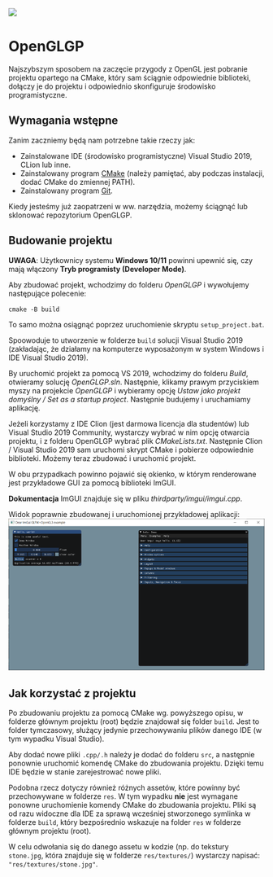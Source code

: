 [![](../../actions/workflows/cpp_cmake.yml/badge.svg)](../../actions)

# OpenGLGP

Najszybszym sposobem na zaczęcie przygody z OpenGL jest pobranie projektu opartego na CMake, który sam ściągnie odpowiednie biblioteki, dołączy je do projektu i odpowiednio skonfiguruje środowisko programistyczne. 

## Wymagania wstępne
Zanim zaczniemy będą nam potrzebne takie rzeczy jak:

* Zainstalowane IDE (środowisko programistyczne) Visual Studio 2019, CLion lub inne.
* Zainstalowany program [CMake](https://cmake.org/download/) (należy pamiętać, aby podczas instalacji, dodać CMake do zmiennej PATH).
* Zainstalowany program [Git](https://git-scm.com/downloads).

Kiedy jesteśmy już zaopatrzeni w ww. narzędzia, możemy ściągnąć lub sklonować repozytorium OpenGLGP.

## Budowanie projektu
**UWAGA**: Użytkownicy systemu **Windows 10/11** powinni upewnić się, czy mają włączony **Tryb programisty (Developer Mode)**.

Aby zbudować projekt, wchodzimy do folderu _OpenGLGP_ i wywołujemy następujące polecenie:
```
cmake -B build
```

To samo można osiągnąć poprzez uruchomienie skryptu `setup_project.bat`.

Spoowoduje to utworzenie w folderze `build` solucji Visual Studio 2019 (zakładając, że działamy na komputerze wyposażonym w system Windows i IDE Visual Studio 2019).

By uruchomić projekt za pomocą VS 2019, wchodzimy do folderu _Build_, otwieramy solucję _OpenGLGP.sln_. Następnie, klikamy prawym przyciskiem myszy na projekcie _OpenGLGP_ i wybieramy opcję _Ustaw jako projekt domyślny / Set as a startup project_. Następnie budujemy i uruchamiamy aplikację.

Jeżeli korzystamy z IDE Clion (jest darmowa licencja dla studentów) lub Visual Studio 2019 Community, wystarczy wybrać w nim opcję otwarcia projektu, i z folderu OpenGLGP wybrać plik _CMakeLists.txt_. Następnie Clion / Visual Studio 2019 sam uruchomi skrypt CMake i pobierze odpowiednie biblioteki. Możemy teraz zbudować i uruchomić projekt.

W obu przypadkach powinno pojawić się okienko, w którym renderowane jest przykładowe GUI za pomocą biblioteki ImGUI. 

__Dokumentacja__ ImGUI znajduje się w pliku _thirdparty/imgui/imgui.cpp_.

Widok poprawnie zbudowanej i uruchomionej przykładowej aplikacji:
![Przykładowe okienko po poprawnym zbudowaniu projektu i uruchomieniu aplikacji](example.png)

## Jak korzystać z projektu
Po zbudowaniu projektu za pomocą CMake wg. powyższego opisu, w folderze głównym projektu (root) będzie znajdował się folder `build`. Jest to folder tymczasowy, służący jedynie przechowywaniu plików danego IDE (w tym wypadku Visual Studio).

Aby dodać nowe pliki `.cpp/.h` należy je dodać do folderu `src`, a następnie ponownie uruchomić komendę CMake do zbudowania projektu. Dzięki temu IDE będzie w stanie zarejestrować nowe pliki.

Podobna rzecz dotyczy również różnych assetów, które powinny być przechowywane w folderze `res`. W tym wypadku **nie** jest wymagane ponowne uruchomienie komendy CMake do zbudowania projektu. Pliki są od razu widoczne dla IDE za sprawą wcześniej stworzonego symlinka w folderze `build`, który bezpośrednio wskazuje na folder `res` w folderze głównym projektu (root).

W celu odwołania się do danego assetu w kodzie (np. do tekstury `stone.jpg`, która znajduje się w folderze `res/textures/`) wystarczy napisać: `"res/textures/stone.jpg"`.